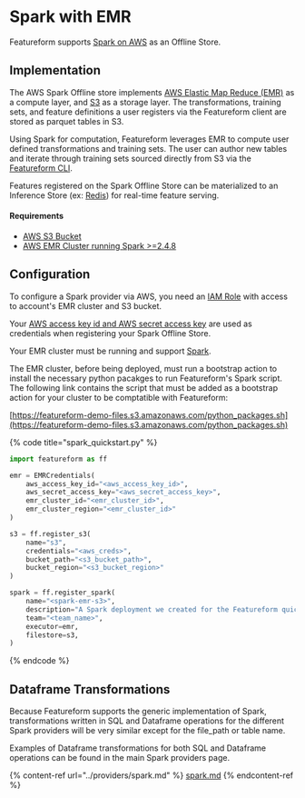 # Spark with EMR

Featureform supports [Spark on AWS](https://aws.amazon.com/emr/features/spark/) as an Offline Store.

## Implementation <a href="#implementation" id="implementation"></a>
The AWS Spark Offline store implements [AWS Elastic Map Reduce (EMR)](https://aws.amazon.com/emr/) as a compute layer, and [S3](https://docs.aws.amazon.com/AmazonS3/latest/userguide/Welcome.html) as a storage layer. The transformations, training sets, and feature definitions a user registers via the Featureform client are stored as parquet tables in S3.

Using Spark for computation, Featureform leverages EMR to compute user defined transformations and training sets. The user can author new tables and iterate through training sets sourced directly from S3 via the [Featureform CLI](../getting-started/interact-with-the-cli.md).

Features registered on the Spark Offline Store can be materialized to an Inference Store (ex: [Redis](./redis.md)) for real-time feature serving.

#### Requirements
* [AWS S3 Bucket](https://docs.aws.amazon.com/s3/?icmpid=docs_homepage_featuredsvcs)
* [AWS EMR Cluster running Spark >=2.4.8](https://docs.aws.amazon.com/emr/index.html)



## Configuration <a href="#configuration" id="configuration"></a>

To configure a Spark provider via AWS, you need an [IAM Role](https://docs.aws.amazon.com/IAM/latest/UserGuide/id_roles.html) with access to account's EMR cluster and S3 bucket. 

Your [AWS access key id and AWS secret access key](https://docs.aws.amazon.com/general/latest/gr/aws-sec-cred-types.html) are used as credentials when registering your Spark Offline Store.

Your EMR cluster must be running and support [Spark](https://docs.aws.amazon.com/emr/latest/ReleaseGuide/emr-spark.html). 

The EMR cluster, before being deployed, must run a bootstrap action to install the necessary python pacakges to run Featureform's Spark script. The following link contains the script that must be added as a bootstrap action for your cluster to be comptatible with Featureform:

[https://featureform-demo-files.s3.amazonaws.com/python_packages.sh](https://featureform-demo-files.s3.amazonaws.com/python_packages.sh)


{% code title="spark_quickstart.py" %}
```python
import featureform as ff

emr = EMRCredentials(
    aws_access_key_id="<aws_access_key_id>",
    aws_secret_access_key="<aws_secret_access_key>",
    emr_cluster_id="<emr_cluster_id>",
    emr_cluster_region="<emr_cluster_id>"
)

s3 = ff.register_s3(
    name="s3",
    credentials="<aws_creds>",
    bucket_path="<s3_bucket_path>",
    bucket_region="<s3_bucket_region>"
)

spark = ff.register_spark(
    name="<spark-emr-s3>",
    description="A Spark deployment we created for the Featureform quickstart",
    team="<team_name>",
    executor=emr,
    filestore=s3,
)
```
{% endcode %}

## Dataframe Transformations
Because Featureform supports the generic implementation of Spark, transformations written in SQL and Dataframe operations for the different Spark providers will be very similar except for the file_path or table name. 


Examples of Dataframe transformations for both SQL and Dataframe operations can be found in the main Spark providers page.

{% content-ref url="../providers/spark.md" %}
[spark.md](../providers/spark.md)
{% endcontent-ref %}
